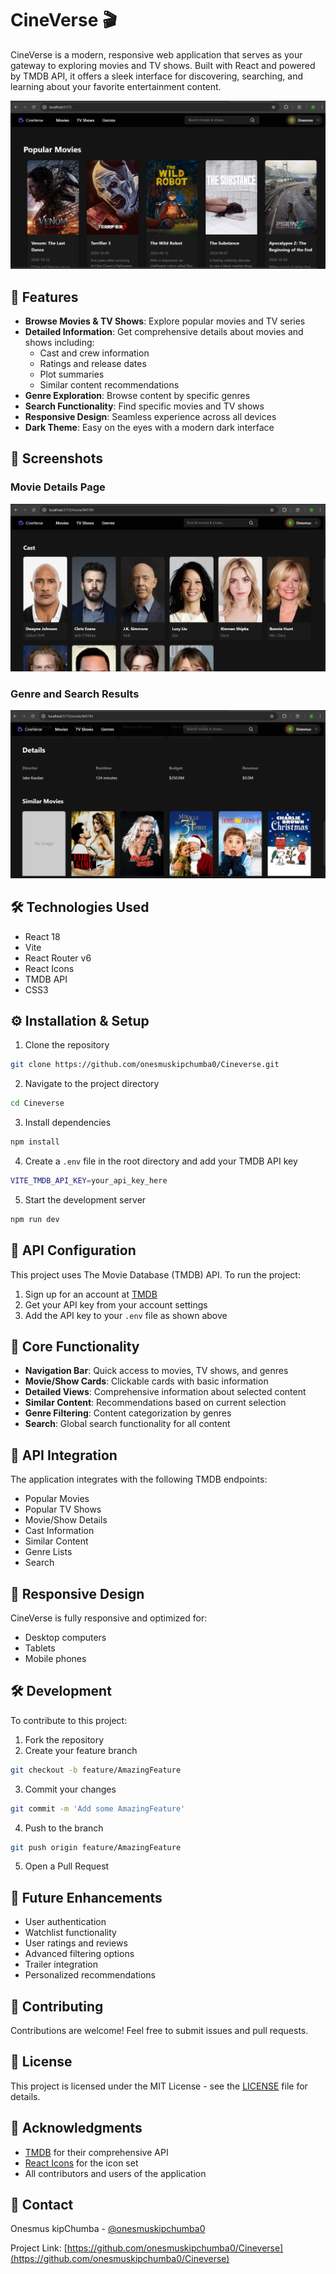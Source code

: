 # CineVerse 🎬

CineVerse is a modern, responsive web application that serves as your gateway to exploring movies and TV shows. Built with React and powered by TMDB API, it offers a sleek interface for discovering, searching, and learning about your favorite entertainment content.

![CineVerse Homepage](screenshots/4.png)

## 🌟 Features

- **Browse Movies & TV Shows**: Explore popular movies and TV series
- **Detailed Information**: Get comprehensive details about movies and shows including:
  - Cast and crew information
  - Ratings and release dates
  - Plot summaries
  - Similar content recommendations
- **Genre Exploration**: Browse content by specific genres
- **Search Functionality**: Find specific movies and TV shows
- **Responsive Design**: Seamless experience across all devices
- **Dark Theme**: Easy on the eyes with a modern dark interface

## 📱 Screenshots

### Movie Details Page
![Movie Details](screenshots/2.png)

### Genre and Search Results
![Search and Genre](screenshots/3.png)

## 🛠️ Technologies Used

- React 18
- Vite
- React Router v6
- React Icons
- TMDB API
- CSS3

## ⚙️ Installation & Setup

1. Clone the repository
```bash
git clone https://github.com/onesmuskipchumba0/Cineverse.git
```

2. Navigate to the project directory
```bash
cd Cineverse
```

3. Install dependencies
```bash
npm install
```

4. Create a `.env` file in the root directory and add your TMDB API key
```bash
VITE_TMDB_API_KEY=your_api_key_here
```

5. Start the development server
```bash
npm run dev
```

## 🔑 API Configuration

This project uses The Movie Database (TMDB) API. To run the project:

1. Sign up for an account at [TMDB](https://www.themoviedb.org/)
2. Get your API key from your account settings
3. Add the API key to your `.env` file as shown above

## 🎯 Core Functionality

- **Navigation Bar**: Quick access to movies, TV shows, and genres
- **Movie/Show Cards**: Clickable cards with basic information
- **Detailed Views**: Comprehensive information about selected content
- **Similar Content**: Recommendations based on current selection
- **Genre Filtering**: Content categorization by genres
- **Search**: Global search functionality for all content

## 🔄 API Integration

The application integrates with the following TMDB endpoints:
- Popular Movies
- Popular TV Shows
- Movie/Show Details
- Cast Information
- Similar Content
- Genre Lists
- Search

## 📱 Responsive Design

CineVerse is fully responsive and optimized for:
- Desktop computers
- Tablets
- Mobile phones

## 🛠️ Development

To contribute to this project:

1. Fork the repository
2. Create your feature branch
```bash
git checkout -b feature/AmazingFeature
```
3. Commit your changes
```bash
git commit -m 'Add some AmazingFeature'
```
4. Push to the branch
```bash
git push origin feature/AmazingFeature
```
5. Open a Pull Request

## 📝 Future Enhancements

- User authentication
- Watchlist functionality
- User ratings and reviews
- Advanced filtering options
- Trailer integration
- Personalized recommendations

## 👥 Contributing

Contributions are welcome! Feel free to submit issues and pull requests.

## 📄 License

This project is licensed under the MIT License - see the [LICENSE](LICENSE) file for details.

## 🙏 Acknowledgments

- [TMDB](https://www.themoviedb.org/) for their comprehensive API
- [React Icons](https://react-icons.github.io/react-icons/) for the icon set
- All contributors and users of the application

## 📧 Contact

Onesmus kipChumba - [@onesmuskipchumba0](https://github.com/onesmuskipchumba0)

Project Link: [https://github.com/onesmuskipchumba0/Cineverse](https://github.com/onesmuskipchumba0/Cineverse)

